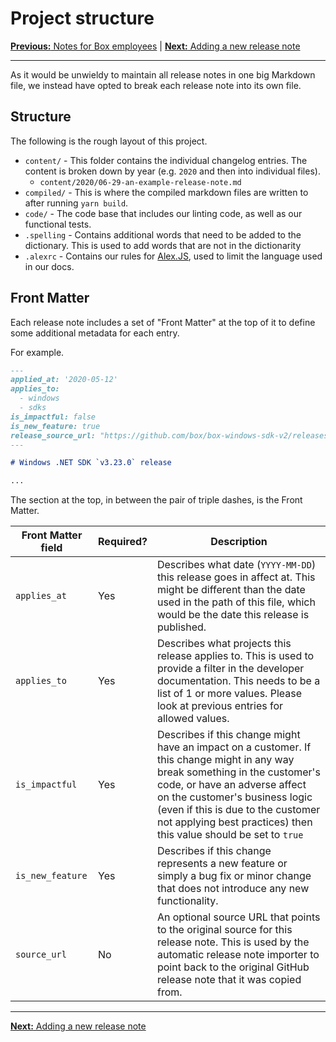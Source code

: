 # Project structure

[**Previous:** Notes for Box employees](./boxers.md) |
[**Next:** Adding a new release note](./add-release-note.md)

---

As it would be unwieldy to maintain all release notes in one big Markdown file,
we instead have opted to break each release note into its own file.

## Structure

The following is the rough layout of this project.

- `content/` - This folder contains the individual changelog entries. The
  content is broken down by year (e.g. `2020` and then into individual files).
  - `content/2020/06-29-an-example-release-note.md`
- `compiled/` - This is where the compiled markdown files are written to after
  running `yarn build`.
- `code/` - The code base that includes our linting code, as well as our
  functional tests.
- `.spelling` - Contains additional words that need to be added to the
  dictionary. This is used to add words that are not in the dictionarity 
- `.alexrc` - Contains our rules for [Alex.JS](https://alexjs.com), used to
  limit the language used in our docs.

## Front Matter

Each release note includes a set of "Front Matter" at the top of it to define
some additional metadata for each entry.

For example.

```markdown
---
applied_at: '2020-05-12'
applies_to:
  - windows
  - sdks
is_impactful: false
is_new_feature: true
release_source_url: "https://github.com/box/box-windows-sdk-v2/releases/tag/v3.23.0"
---

# Windows .NET SDK `v3.23.0` release

...
```

The section at the top, in between the pair of triple dashes, is the Front Matter.

<!-- markdownlint-disable line-length -->

| Front Matter field | Required? | Description                                                                                                                                                                                                                                                                                               |
|--------------------|-----------|-----------------------------------------------------------------------------------------------------------------------------------------------------------------------------------------------------------------------------------------------------------------------------------------------------------|
| `applies_at`       | Yes       | Describes what date (`YYYY-MM-DD`) this release goes in affect at. This might be different than the date used in the path of this file, which would be the date this release is published.                                                                                                                |
| `applies_to`       | Yes       | Describes what projects this release applies to. This is used to provide a filter in the developer documentation. This needs to be a list of 1 or more values. Please look at previous entries for allowed values.                                                                                        |
| `is_impactful`     | Yes       | Describes if this change might have an impact on a customer. If this change might in any way break something in the customer's code, or have an adverse affect on the customer's business logic (even if this is due to the customer not applying best practices) then this value should be set to `true` |
| `is_new_feature`   | Yes       | Describes if this change represents a new feature or simply a bug fix or minor change that does not introduce any new functionality.                                                                                                                                                                      |
| `source_url`       | No        | An optional source URL that points to the original source for this release note. This is used by the automatic release note importer to point back to the original GitHub release note that it was copied from.                                                                                           |

<!-- markdownlint-enable line-length -->

---

[**Next:** Adding a new release note](./docs/add-release-note.md)
